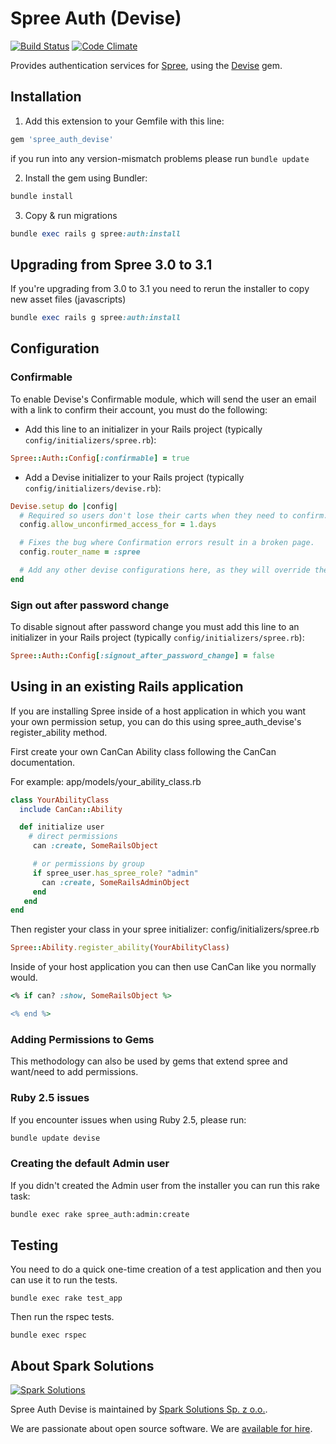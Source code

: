 # Spree Auth (Devise)

[![Build Status](https://travis-ci.com/spree/spree_auth_devise.svg?branch=main)](https://travis-ci.org/spree/spree_auth_devise)
[![Code Climate](https://codeclimate.com/github/spree/spree_auth_devise/badges/gpa.svg)](https://codeclimate.com/github/spree/spree_auth_devise)

Provides authentication services for [Spree](https://spreecommerce.org), using the [Devise](https://github.com/plataformatec/devise) gem.


## Installation

1. Add this extension to your Gemfile with this line:

  ```ruby
  gem 'spree_auth_devise'
  ```
  
  if you run into any version-mismatch problems please run `bundle update`

2. Install the gem using Bundler:
  ```ruby
  bundle install
  ```

3. Copy & run migrations
  ```ruby
  bundle exec rails g spree:auth:install
  ```

## Upgrading from Spree 3.0 to 3.1

If you're upgrading from 3.0 to 3.1 you need to rerun the installer to copy new asset files (javascripts)

```ruby
bundle exec rails g spree:auth:install
```

## Configuration

### Confirmable

To enable Devise's Confirmable module, which will send the user an email with a link to confirm their account, you must do the following:

* Add this line to an initializer in your Rails project (typically `config/initializers/spree.rb`):
```ruby
Spree::Auth::Config[:confirmable] = true
```

* Add a Devise initializer to your Rails project (typically `config/initializers/devise.rb`):
```ruby
Devise.setup do |config|
  # Required so users don't lose their carts when they need to confirm.
  config.allow_unconfirmed_access_for = 1.days

  # Fixes the bug where Confirmation errors result in a broken page.
  config.router_name = :spree

  # Add any other devise configurations here, as they will override the defaults provided by spree_auth_devise.
end
```

### Sign out after password change

To disable signout after password change you must add this line to an initializer in your Rails project (typically `config/initializers/spree.rb`):

```ruby
Spree::Auth::Config[:signout_after_password_change] = false
```

## Using in an existing Rails application

If you are installing Spree inside of a host application in which you want your own permission setup, you can do this using spree_auth_devise's register_ability method.

First create your own CanCan Ability class following the CanCan documentation.

For example: app/models/your_ability_class.rb

```ruby
class YourAbilityClass
  include CanCan::Ability

  def initialize user
    # direct permissions
     can :create, SomeRailsObject

     # or permissions by group
     if spree_user.has_spree_role? "admin"
       can :create, SomeRailsAdminObject
     end
   end
end
```

Then register your class in your spree initializer: config/initializers/spree.rb
```ruby
Spree::Ability.register_ability(YourAbilityClass)
```

Inside of your host application you can then use CanCan like you normally would.
```ruby
<% if can? :show, SomeRailsObject %>

<% end %>
```

### Adding Permissions to Gems

This methodology can also be used by gems that extend spree and want/need to add permissions.

### Ruby 2.5 issues

If you encounter issues when using Ruby 2.5, please run:

```bash
bundle update devise
```

### Creating the default Admin user

If you didn't created the Admin user from the installer you can run this rake task:

```bash
bundle exec rake spree_auth:admin:create
```

## Testing

You need to do a quick one-time creation of a test application and then you can use it to run the tests.

    bundle exec rake test_app

Then run the rspec tests.

    bundle exec rspec

About Spark Solutions
----------------------
[![Spark Solutions](http://sparksolutions.co/wp-content/uploads/2015/01/logo-ss-tr-221x100.png)][spark]

Spree Auth Devise is maintained by [Spark Solutions Sp. z o.o.][spark].

We are passionate about open source software.
We are [available for hire][spark].

[spark]:http://sparksolutions.co?utm_source=github
